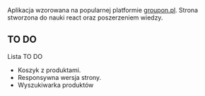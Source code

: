 Aplikacja wzorowana na popularnej platformie [groupon.pl](https://www.groupon.pl/). Strona stworzona do nauki react oraz poszerzeniem wiedzy.

## TO DO
Lista TO DO
- Koszyk z produktami.
- Responsywna wersja strony.
- Wyszukiwarka produktów